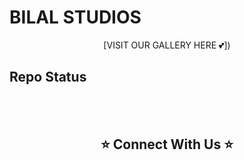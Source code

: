 # BILAL STUDIOS

<div align="center">

[VISIT OUR GALLERY HERE 💕]) </div>

## Repo Status 

<br>


</div>
<br>



<div align="center"> <h2> ⭐ Connect With Us ⭐</h2></div>


